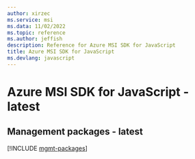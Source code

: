 ```yaml
---
author: xirzec
ms.service: msi
ms.data: 11/02/2022
ms.topic: reference
ms.author: jeffish
description: Reference for Azure MSI SDK for JavaScript
title: Azure MSI SDK for JavaScript
ms.devlang: javascript
---
```

# Azure MSI SDK for JavaScript - latest

## Management packages - latest
[!INCLUDE [mgmt-packages](msi-mgmt-index.md)]